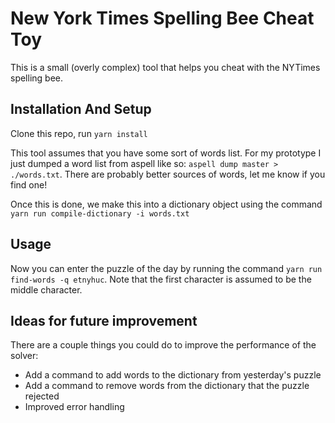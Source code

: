 # New York Times Spelling Bee Cheat Toy

This is a small (overly complex) tool that helps you cheat with the NYTimes spelling bee.

## Installation And Setup
Clone this repo, run `yarn install`

This tool assumes that you have some sort of words list. For my prototype I just dumped a word list from aspell like so: `aspell dump master > ./words.txt`. There are probably better sources of words, let me know if you find one!

Once this is done, we make this into a dictionary object using the command `yarn run compile-dictionary -i words.txt`

## Usage
Now you can enter the puzzle of the day by running the command `yarn run find-words -q etnyhuc`. Note that the first character is assumed to be the middle character.

## Ideas for future improvement
There are a couple things you could do to improve the performance of the solver:
* Add a command to add words to the dictionary from yesterday's puzzle
* Add a command to remove words from the dictionary that the puzzle rejected
* Improved error handling
